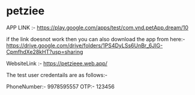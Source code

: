 # petziee

APP LINK :- 
https://play.google.com/apps/test/com.vnd.petApp.dream/10


if the link doesnot work then you can also download the app from here:-
https://drive.google.com/drive/folders/1PS4DyLSs6UnBr_6JIG-CpmfhdXe28kHT?usp=sharing


WebsiteLink :- https://petzieee.web.app/


The test user credentails are as follows:-

PhoneNumber:- 9978595557
OTP:- 123456


